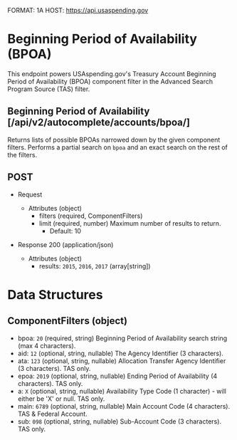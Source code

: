FORMAT: 1A
HOST: https://api.usaspending.gov

# Beginning Period of Availability (BPOA)

This endpoint powers USAspending.gov's Treasury Account Beginning Period of Availability (BPOA) component filter in the Advanced Search Program Source (TAS) filter.

## Beginning Period of Availability [/api/v2/autocomplete/accounts/bpoa/]

Returns lists of possible BPOAs narrowed down by the given component filters. Performs a partial search on `bpoa` and an exact search on the rest of the filters.

## POST
+ Request
    + Attributes (object)
        + filters (required, ComponentFilters)
        + limit (required, number)
            Maximum number of results to return.
            + Default: 10

+ Response 200 (application/json)
    + Attributes (object)
        + results: `2015`, `2016`, `2017` (array[string])

# Data Structures

## ComponentFilters (object)
+ bpoa: `20` (required, string)
    Beginning Period of Availability search string (max 4 characters).
+ aid: `12` (optional, string, nullable)
    The Agency Identifier (3 characters).
+ ata: `123` (optional, string, nullable)
    Allocation Transfer Agency Identifier (3 characters). TAS only.
+ epoa: `2019` (optional, string, nullable)
    Ending Period of Availability (4 characters). TAS only.
+ a: `X` (optional, string, nullable)
    Availability Type Code (1 character) - will either be 'X' or null. TAS only.
+ main: `6789` (optional, string, nullable)
    Main Account Code (4 characters). TAS & Federal Account.
+ sub: `098` (optional, string, nullable)
    Sub-Account Code (3 characters). TAS only.
